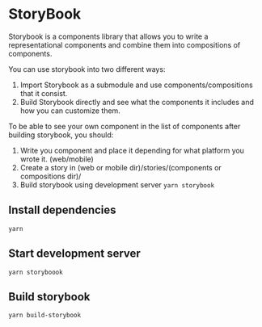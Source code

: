 # StoryBook

Storybook is a components library that allows you to write a representational components and combine them into compositions of components.

You can use storybook into two different ways:
1. Import Storybook as a submodule and use components/compositions that it consist.
2. Build Storybook directly and see what the components it includes and how you can customize them.


To be able to see your own component in the list of components after building storybook, you should:
1. Write you component and place it depending for what platform you wrote it. (web/mobile)
2. Create a story in (web or mobile dir)/stories/(components or compositions dir)/
3. Build storybook using development server `yarn storybook`


## Install dependencies
```
yarn
```

## Start development server
```
yarn storyboook
```

## Build storybook
```
yarn build-storybook
```
